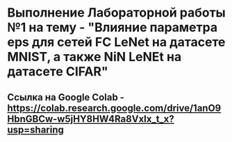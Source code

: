 # Выполнение Лабораторной работы №1 на тему - "Влияние параметра eps для сетей FC LeNet на датасете MNIST, а также NiN LeNEt на датасете CIFAR"

## Ссылка на Google Colab - https://colab.research.google.com/drive/1anO9HbnGBCw-w5jHY8HW4Ra8VxIx_t_x?usp=sharing

